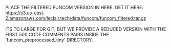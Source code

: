 PLACE THE FILTERED FUNCOM VERSION IN HERE.
GET IT HERE: https://s3.us-east-2.amazonaws.com/leclair.tech/data/funcom/funcom_filtered.tar.gz
\
\
ITS TO LARGE FOR GIT, BUT WE PROVIDE A REDUCED VERSION WITH THE FIRST 500 CODE COMMENTS PAIRS INSIDE THE 'funcom_preprocessed_tiny' DIRECTORY.

